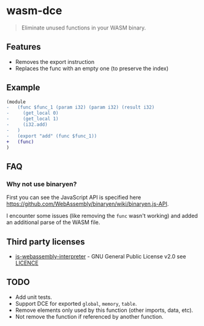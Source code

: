 # wasm-dce

> Eliminate unused functions in your WASM binary.

## Features

- Removes the export instruction
- Replaces the func with an empty one (to preserve the index)

## Example

```diff
(module
-   (func $func_1 (param i32) (param i32) (result i32)
-     (get_local 0)
-     (get_local 1)
-     (i32.add)
-   )
-   (export "add" (func $func_1))
+   (func)
)

```

## FAQ

### Why not use binaryen?

First you can see the JavaScript API is specified here https://github.com/WebAssembly/binaryen/wiki/binaryen.js-API.

I encounter some issues (like removing the `func` wasn't working) and added an additional parse of the WASM file.

## Third party licenses

- [js-webassembly-interpreter](https://github.com/xtuc/js-webassembly-interpreter) - GNU General Public License v2.0 see [LICENCE](https://github.com/xtuc/js-webassembly-interpreter/blob/master/LICENCE)

## TODO

- Add unit tests.
- Support DCE for exported `global`, `memory`, `table`.
- Remove elements only used by this function (other imports, data, etc).
- Not remove the function if referenced by another function.
